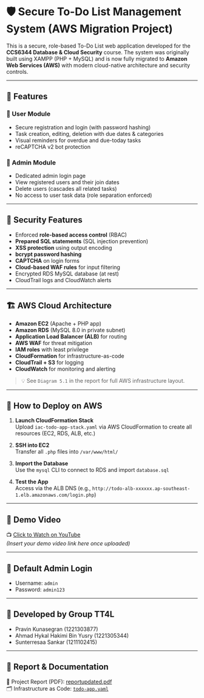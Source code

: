
# 🛡️ Secure To-Do List Management System (AWS Migration Project)

This is a secure, role-based To-Do List web application developed for the **CCS6344 Database & Cloud Security** course. The system was originally built using XAMPP (PHP + MySQL) and is now fully migrated to **Amazon Web Services (AWS)** with modern cloud-native architecture and security controls.

---

## 📌 Features

### 👤 User Module
- Secure registration and login (with password hashing)
- Task creation, editing, deletion with due dates & categories
- Visual reminders for overdue and due-today tasks
- reCAPTCHA v2 bot protection

### 👮 Admin Module
- Dedicated admin login page
- View registered users and their join dates
- Delete users (cascades all related tasks)
- No access to user task data (role separation enforced)

---

## 🔐 Security Features
- Enforced **role-based access control** (RBAC)
- **Prepared SQL statements** (SQL injection prevention)
- **XSS protection** using output encoding
- **bcrypt password hashing**
- **CAPTCHA** on login forms
- **Cloud-based WAF rules** for input filtering
- Encrypted RDS MySQL database (at rest)
- CloudTrail logs and CloudWatch alerts

---

## 🏗️ AWS Cloud Architecture

- **Amazon EC2** (Apache + PHP app)
- **Amazon RDS** (MySQL 8.0 in private subnet)
- **Application Load Balancer (ALB)** for routing
- **AWS WAF** for threat mitigation
- **IAM roles** with least privilege
- **CloudFormation** for infrastructure-as-code
- **CloudTrail + S3** for logging
- **CloudWatch** for monitoring and alerting

> 💡 See `Diagram 5.1` in the report for full AWS infrastructure layout.

---

## 🚀 How to Deploy on AWS

1. **Launch CloudFormation Stack**  
   Upload `iac-todo-app-stack.yaml` via AWS CloudFormation to create all resources (EC2, RDS, ALB, etc.)

2. **SSH into EC2**  
   Transfer all `.php` files into `/var/www/html/`

3. **Import the Database**  
   Use the `mysql` CLI to connect to RDS and import `database.sql`

4. **Test the App**  
   Access via the ALB DNS (e.g., `http://todo-alb-xxxxxx.ap-southeast-1.elb.amazonaws.com/login.php`)

---

## 🎥 Demo Video

📺 [Click to Watch on YouTube](#)  
*(Insert your demo video link here once uploaded)*

---

## 🧪 Default Admin Login

- Username: `admin`
- Password: `admin123`

---

## 👥 Developed by Group TT4L

- Pravin Kunasegran (1221303877)  
- Ahmad Hykal Hakimi Bin Yusry (1221305344)  
- Sunterresaa Sankar (1211102415)

---

## 📄 Report & Documentation

📄 Project Report (PDF): [reportupdated.pdf](#)  
🗂️ Infrastructure as Code: [`todo-app.yaml`](todo-app.yaml)  

